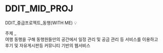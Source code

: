 # DDIT_MID_PROJ
DDIT_중급프로젝트_동행(WITH ME) :bulb:

주제 _<br> 여행 동행을 구해 동행원들만의 공간에서 일정 관리 및 공금 관리 등 서비스를 이용하고 후기 및 자유게시판등 커뮤니티 기반의 웹서비스

